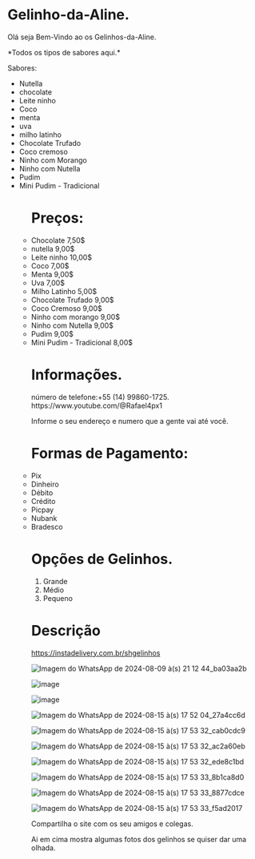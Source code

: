 # Gelinho-da-Aline.

<p><div class="cointeiner mt-5"><p>
Olá seja Bem-Vindo ao os Gelinhos-da-Aline.
<p>*Todos os tipos de sabores aqui.*</p>

  Sabores:

<ul>
  <li>Nutella</li>
  <li>chocolate</li>
  <li>Leite ninho</li>
  <li>Coco</li>
  <li>menta</li>
  <li>uva</li>
  <li>milho latinho</li>
  <li>Chocolate Trufado</li>
  <li>Coco cremoso</li>
  <li>Ninho com Morango</li>
  <li>Ninho com Nutella</li>
  <li>Pudim</li>
  <li>Mini Pudim - Tradicional</li>
<ul>
  
# Preços:

<li>Chocolate 7,50$</li>
<li>nutella 9,00$</li>
<li>Leite ninho 10,00$</li>
<li>Coco 7,00$</li>
<li>Menta 9,00$</li>
<li>Uva 7,00$</li>
<li>Milho Latinho 5,00$</li>
<li>Chocolate Trufado 9,00$</li>
<li>Coco Cremoso 9,00$</li>
<li>Ninho com morango 9,00$</li>
<li>Ninho com Nutella 9,00$</li>
<li>Pudim 9,00$</li>
<li>Mini Pudim - Tradicional 8,00$</li>

 # Informações.
 
<div>número de telefone:+55 (14)  99860-1725.</div>
https://www.youtube.com/@Rafael4px1

Informe o seu endereço e numero que a gente vai até você.

# Formas de Pagamento:

<li>Pix</li>
<li>Dinheiro</li>
<li>Débito</li>
<li>Crédito</li>
<li>Picpay</li>
<li>Nubank</li>
<li>Bradesco</li>


# Opções de Gelinhos.


<ol type="1">
  
  <li>Grande</li>
  <li>Médio</li>
  <li>Pequeno</li>
  
</ol>

# Descrição
https://instadelivery.com.br/shgelinhos

![Imagem do WhatsApp de 2024-08-09 à(s) 21 12 44_ba03aa2b](https://github.com/user-attachments/assets/f44a6a72-c1e2-48be-9ff1-7295cc6d7613)

![image](https://github.com/user-attachments/assets/487ab66b-ce5f-479d-be61-6ad2f53c7ba8)

![image](https://github.com/user-attachments/assets/a57a20d3-7fa7-4945-a011-dbee9f58875e)

![Imagem do WhatsApp de 2024-08-15 à(s) 17 52 04_27a4cc6d](https://github.com/user-attachments/assets/9c89e98e-3c36-412d-b5e7-a88b4d4aee06)

![Imagem do WhatsApp de 2024-08-15 à(s) 17 53 32_cab0cdc9](https://github.com/user-attachments/assets/51884518-d92c-4c30-be77-3eee78d634fd)

![Imagem do WhatsApp de 2024-08-15 à(s) 17 53 32_ac2a60eb](https://github.com/user-attachments/assets/80595738-8fca-4d3b-9d88-4c509e26460a)

![Imagem do WhatsApp de 2024-08-15 à(s) 17 53 32_ede8c1bd](https://github.com/user-attachments/assets/a26142b3-bdee-480b-8653-580e34942dbf)

![Imagem do WhatsApp de 2024-08-15 à(s) 17 53 33_8b1ca8d0](https://github.com/user-attachments/assets/46a62d78-fc1c-469a-8417-edd4522120c9)

![Imagem do WhatsApp de 2024-08-15 à(s) 17 53 33_8877cdce](https://github.com/user-attachments/assets/ae16b6e4-6114-42c8-9c81-aff7e482ac0a)

![Imagem do WhatsApp de 2024-08-15 à(s) 17 53 33_f5ad2017](https://github.com/user-attachments/assets/554aa153-019e-4944-a694-4d95e2222eb0)


Compartilha o site com os seu amigos e colegas.


Ai em cima mostra algumas fotos dos gelinhos se quiser dar uma olhada.
